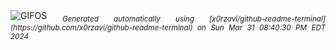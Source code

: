 <div align="justify">
<picture>
    <source media="(prefers-color-scheme: dark)" srcset="https://i.ibb.co/k9b2y4Q/output-gif.gif">
    <source media="(prefers-color-scheme: light)" srcset="https://i.ibb.co/k9b2y4Q/output-gif.gif">
    <img alt="GIFOS" src="https://i.ibb.co/k9b2y4Q/output-gif.gif">
</picture>
<sub><i>Generated automatically using [x0rzavi/github-readme-terminal](https://github.com/x0rzavi/github-readme-terminal) on Sun Mar 31 08:40:30 PM EDT 2024</i></sub>
</div>

<!--  -->